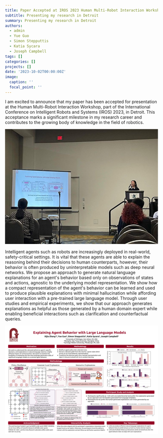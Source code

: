 ```yaml
---
title: Paper Accepted at IROS 2023 Human Multi-Robot Interaction Workshop
subtitle: Presenting my research in Detroit
summary: Presenting my research in Detroit
authors:
  - admin
  - Yue Guo
  - Simon Stepputtis
  - Katia Sycara
  - Joseph Campbell
tags: []
categories: []
projects: []
date: '2023-10-02T00:00:00Z'
image:
  caption: ''
  focal_point: ''
---
```


I am excited to announce that my paper has been accepted for presentation at the Human Multi-Robot Interaction Workshop, part of the International Conference on Intelligent Robots and Systems (IROS) 2023, in Detroit. This acceptance marks a significant milestone in my research career and contributes to the growing body of knowledge in the field of robotics.

![](iros.jpg)

Intelligent agents such as robots are increasingly deployed in real-world, safety-critical settings. It is vital that these agents are able to explain the reasoning behind their decisions to human counterparts, however, their behavior is often produced by uninterpretable models such as deep neural networks. We propose an approach to generate natural language explanations for an agent's behavior based only on observations of states and actions, agnostic to the underlying model representation. We show how a compact representation of the agent's behavior can be learned and used to produce plausible explanations with minimal hallucination while affording user interaction with a pre-trained large language model. Through user studies and empirical experiments, we show that our approach generates explanations as helpful as those generated by a human domain expert while enabling beneficial interactions such as clarification and counterfactual queries.

![](poster.png)

